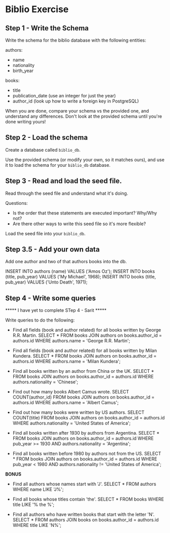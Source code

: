 # Biblio Exercise

## Step 1 - Write the Schema

Write the schema for the biblio database with the following entities:

authors:
  - name
  - nationality
  - birth_year

books:
  - title
  - publication_date (use an integer for just the year)
  - author_id (look up how to write a foreign key in PostgreSQL)

When you are done, compare your schema vs the provided one, and understand any
differences. Don't look at the provided schema until you're done writing yours!

## Step 2 - Load the schema

Create a database called `biblio_db`.

Use the provided schema (or modify your own, so it matches ours), and use it to
load the schema for your `biblio_db` database.

## Step 3 - Read and load the seed file.

Read through the seed file and understand what it's doing.

Questions:
* Is the order that these statements are executed important? Why/Why not?
* Are there other ways to write this seed file so it's more flexible?

Load the seed file into your `biblio_db`.

## Step 3.5 - Add your own data

Add one author and two of that authors books into the db.

INSERT INTO authors (name) VALUES ('Amos Oz');
INSERT INTO books (title, pub_year) VALUES ('My Michael', 1968);
INSERT INTO books (title, pub_year) VALUES ('Unto Death', 1971);

## Step 4 - Write some queries 
  ***** I have yet to complete STep 4 - Sarit *****

Write queries to do the following:

- Find all fields (book and author related) for all books written by George R.R. Martin.
SELECT * FROM books JOIN authors on books.author_id = authors.id WHERE authors.name = 'George R.R. Martin';

- Find all fields (book and author related) for all books written by Milan Kundera.
SELECT * FROM books JOIN authors on books.author_id = authors.id WHERE authors.name = 'Milan Kundera';

- Find all books written by an author from China or the UK.
SELECT * FROM books JOIN authors on books.author_id = authors.id WHERE authors.nationality = 'Chinese';

- Find out how many books Albert Camus wrote.
SELECT COUNT(author_id) FROM books JOIN authors on books.author_id = authors.id WHERE authors.name = 'Albert Camus';

- Find out how many books were written by US authors.
SELECT COUNT(title) FROM books JOIN authors on books.author_id = authors.id WHERE authors.nationality = 'United States of America';

- Find all books written after 1930 by authors from Argentina.
SELECT * FROM books JOIN authors on books.author_id = authors.id WHERE pub_year >= 1930 AND authors.nationality = 'Argentina';

- Find all books written before 1980 by authors not from the US.
SELECT * FROM books JOIN authors on books.author_id = authors.id WHERE pub_year < 1980 AND authors.nationality != 'United States of America';

**BONUS**
- Find all authors whose names start with 'J'.
SELECT * FROM authors WHERE name LIKE 'J%';

- Find all books whose titles contain 'the'.
SELECT * FROM books WHERE title LIKE '% the %';

- Find all authors who have written books that start with the letter 'N'.
SELECT * FROM authors JOIN books on books.author_id = authors.id WHERE title LIKE 'N%';
